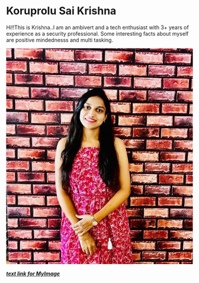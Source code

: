 # Koruprolu Sai Krishna
Hi!!This is Krishna..I am an ambivert and a tech enthusiast with 3+ years of experience as a security professional. Some interesting facts about myself are positive mindednesss and multi tasking.

![my image](myimage.jpeg)

[***text link for MyImage***](myimage.jpeg)
